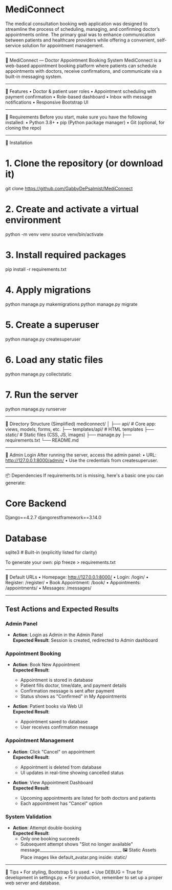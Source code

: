 # MediConnect
The medical consultation booking web application was designed to streamline the process of scheduling, managing, and confirming doctor’s appointments online. The primary goal was to enhance communication between patients and healthcare providers while offering a convenient, self-service solution for appointment management.
________________________________________
📘 MediConnect — Doctor Appointment Booking System
MediConnect is a web-based appointment booking platform where patients can schedule appointments with doctors, receive confirmations, and communicate via a built-in messaging system.
 
________________________________________
🚀 Features
•	Doctor & patient user roles
•	Appointment scheduling with payment confirmation
•	Role-based dashboard
•	Inbox with message notifications
•	Responsive Bootstrap UI
________________________________________
🧰 Requirements
Before you start, make sure you have the following installed:
•	Python 3.8+
•	pip (Python package manager)
•	Git (optional, for cloning the repo)
________________________________________
🧪 Installation
# 1. Clone the repository (or download it)
git clone https://github.com/GabbyDePsalmist/MediConnect

# 2. Create and activate a virtual environment
python -m venv venv
source venv/bin/activate  

# 3. Install required packages
pip install -r requirements.txt

# 4. Apply migrations
python manage.py makemigrations
python manage.py migrate

# 5. Create a superuser
python manage.py createsuperuser

# 6. Load any static files
python manage.py collectstatic

# 7. Run the server
python manage.py runserver
________________________________________
📁 Directory Structure (Simplified)
mediconnect/
│
├── api/               # Core app: views, models, forms, etc.
├── templates/api/     # HTML templates
├── static/            # Static files (CSS, JS, images)
├── manage.py
├── requirements.txt
└── README.md
________________________________________
🔑 Admin Login
After running the server, access the admin panel:
•	URL: http://127.0.0.1:8000/admin/
•	Use the credentials from createsuperuser.
________________________________________
📦 Dependencies
If requirements.txt is missing, here's a basic one you can generate:
# Core Backend
Django==4.2.7
djangorestframework==3.14.0

# Database
sqlite3 # Built-in (explicitly listed for clarity)

To generate your own:
pip freeze > requirements.txt
________________________________________
💬 Default URLs
•	Homepage: http://127.0.0.1:8000/
•	Login: /login/
•	Register: /register/
•	Book Appointment: /book/
•	Appointments: /appointments/
•	Messages: /messages/
 
________________________________________
## Test Actions and Expected Results

### Admin Panel
- **Action**: Login as Admin in the Admin Panel  
  **Expected Result**: Session is created, redirected to Admin dashboard

### Appointment Booking
- **Action**: Book New Appointment  
  **Expected Result**: 
  - Appointment is stored in database
  - Patient fills doctor, time/date, and payment details
  - Confirmation message is sent after payment
  - Status shows as "Confirmed" in My Appointments

- **Action**: Patient books via Web UI  
  **Expected Result**: 
  - Appointment saved to database
  - User receives confirmation message

### Appointment Management
- **Action**: Click "Cancel" on appointment  
  **Expected Result**: 
  - Appointment is deleted from database
  - UI updates in real-time showing cancelled status

- **Action**: View Appointment Dashboard  
  **Expected Result**: 
  - Upcoming appointments are listed for both doctors and patients
  - Each appointment has "Cancel" option

### System Validation
- **Action**: Attempt double-booking  
  **Expected Result**: 
  - Only one booking succeeds
  - Subsequent attempt shows "Slot no longer available" message________________________________________
🖼 Static Assets
Place images like default_avatar.png inside:
static/
________________________________________
📌 Tips
•	For styling, Bootstrap 5 is used.
•	Use DEBUG = True for development in settings.py.
•	For production, remember to set up a proper web server and database.










